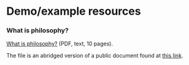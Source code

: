 # Demo/example resources

### What is philosophy?

[What is philosophy?](what-is-philosophy/what-is-philosophy.pdf) (PDF, text, 10 pages).

The file is an abridged version of a public document found at [this link](https://commons.bellevuecollege.edu/wp-content/uploads/sites/125/2017/04/Intro-to-Phil-full-text.pdf).
